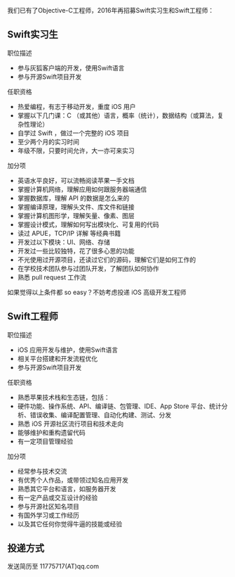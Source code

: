 我们已有了Objective-C工程师，2016年再招募Swift实习生和Swift工程师：

Swift实习生
--------------

职位描述

- 参与灰狐客户端的开发，使用Swift语言
- 参与开源Swift项目开发

任职资格

- 热爱编程，有志于移动开发，重度 iOS 用户
- 掌握以下几门课：C （或其他）语言，概率（统计），数据结构（或算法，复杂性理论）
- 自学过 Swift ，做过一个完整的 iOS 项目
- 至少两个月的实习时间
- 年级不限，只要时间允许，大一亦可来实习

加分项

- 英语水平良好，可以流畅阅读苹果一手文档
- 掌握计算机网络，理解应用如何跟服务器端通信
- 掌握数据库，理解 API 的数据是怎么来的
- 掌握编译原理，理解头文件、库文件和链接
- 掌握计算机图形学，理解矢量、像素、图层
- 掌握设计模式，理解如何写出模块化、可复用的代码
- 读过 APUE，TCP/IP 详解 等经典书籍
- 开发过以下模块：UI、网络、存储
- 开发过一些比较独特，花了很多心思的功能
- 不光使用过开源项目，还读过它们的源码，理解它们是如何工作的
- 在学校技术团队参与过团队开发，了解团队如何协作
- 熟悉 pull request 工作流

如果觉得以上条件都 so easy？不妨考虑投递 iOS 高级开发工程师

Swift工程师
-------------------

职位描述

- iOS 应用开发与维护，使用Swift语言
- 相关平台搭建和开发流程优化
- 参与开源Swift项目开发

任职资格

- 熟悉苹果技术栈和生态链，包括：
- 硬件功能、操作系统、API、编译链、包管理、IDE、App Store
  平台、统计分析、错误收集、编译配置管理、自动化构建、测试、分发
- 熟悉 iOS 开源社区流行项目和技术走向
- 能够维护和重构遗留代码
- 有一定项目管理经验

加分项

- 经常参与技术交流
- 有优秀个人作品，或带领过知名应用开发
- 熟悉其它平台和语言，如服务器开发
- 有一定产品或交互设计的经验
- 参与开源社区知名项目
- 有国外学习或工作经历
- 以及其它任何你觉得牛逼的技能或经验

投递方式
--------

发送简历至 11775717(AT)qq.com

